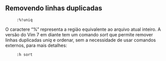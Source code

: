 Removendo linhas duplicadas
---------------------------

         :%!uniq

O caractere “%” representa a região equivalente ao arquivo atual
inteiro. A versão do Vim 7 em diante tem um comando *sort*
que permite remover linhas duplicadas *uniq* e ordenar, sem
a necessidade de usar comandos externos, para mais detalhes:

         :h sort